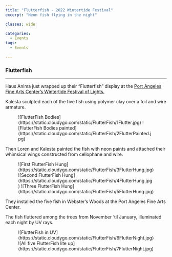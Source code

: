 ```yaml
---
title: "Flutterfish - 2022 Wintertide Festival"
excerpt: "Neon fish flying in the night"

classes: wide

categories:
  - Events
tags:
  - Events

---
```


### Flutterfish
---

Haus Anima just wrapped up their “Flutterfish” display at the
[Port Angeles Fine Arts Center’s Wintertide Festival of Lights.](
https://www.visitportangeles.com/event/wintertide-light-art-experience/)

Kalesta sculpted each of the five fish using polymer clay over a foil and wire armature.

<figure class="half" markdown="span">
![FlutterFish Bodies](https://static.cloudygo.com/static/FlutterFish/1Flutter.jpg)
![FlutterFish Bodies painted](https://static.cloudygo.com/static/FlutterFish/2FlutterPainted.jpg)
</figure>

Then Loren and Kalesta painted the fish with neon paints and attached their whimsical wings constructed from cellophane and wire.

<figure class="third" markdown="span">
![First FlutterFish Hung](https://static.cloudygo.com/static/FlutterFish/3FlutterHung.jpg)
![Second FlutterFish Hung](https://static.cloudygo.com/static/FlutterFish/4FlutterHung.jpg)
![Three FlutterFish Hung](https://static.cloudygo.com/static/FlutterFish/5FlutterHung.jpg)
</figure>

They installed the five fish in Webster’s Woods at the Port Angeles Fine Arts Center.

The fish fluttered among the trees from November ‘til January, illuminated each night by UV rays.

<figure class="half" markdown="span">
![FlutterFish in UV](https://static.cloudygo.com/static/FlutterFish/6FlutterNight.jpg)
![All five FlutterFish lite up](https://static.cloudygo.com/static/FlutterFish/7FlutterNight.jpg)
</figure>

